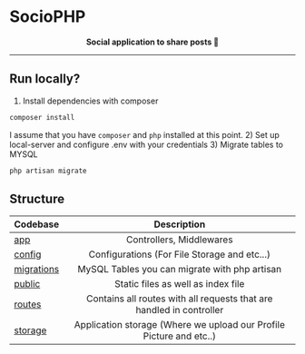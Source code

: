 # SocioPHP

<p align="center">
  <strong>Social application to share posts 📝</strong>
</p>

---

## Run locally?
1) Install dependencies with composer 
```sh
composer install
```
I assume that you have `composer` and `php` installed at this point.
2) Set up local-server and configure .env with your credentials 
3) Migrate tables to MYSQL
```sh
php artisan migrate
```



## Structure

| Codebase                          |                             Description                              |
|:----------------------------------|:--------------------------------------------------------------------:|
| [app](app)                        |                       Controllers, Middlewares                       |
| [config](config)                  |             Configurations (For File Storage and etc...)             |
| [migrations](database/migrations) |            MySQL Tables you can migrate with php artisan             |
| [public](public)                  |                  Static files as well as index file                  |
| [routes](routes)                  | Contains all routes with all requests that are handled in controller |
| [storage](storage/app)            | Application storage (Where we upload our Profile Picture and etc..)  |

